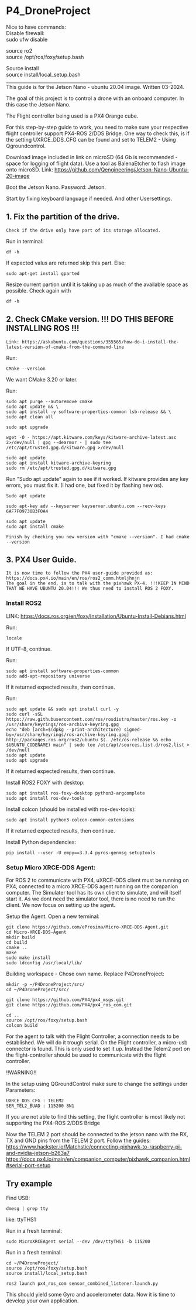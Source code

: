# P4_DroneProject
Nice to have commands:<br>
Disable firewall:<br>
sudo ufw disable<br>

source ro2<br>
source /opt/ros/foxy/setup.bash<br>

Source install<br>
source install/local_setup.bash<br>
_______________________________________________________________________<br>
This guide is for the Jetson Nano - ubuntu 20.04 image. Written 03-2024.

The goal of this project is to control a drone with an onboard computer. In this case the Jetson Nano.
 
The Flight controller being used is a PX4 Orange cube. 

For this step-by-step guide to work, you need to make sure your respective flight controller support PX4-ROS 2/DDS Bridge. One way to check this, is if the setting UXRCE_DDS_CFG can be found and set to TELEM2 - Using Qgroundcontrol.

Download image included in link on microSD (64 Gb is recommended - space for logging of flight data). Use a tool as BalenaEtcher to flash image onto microSD. Link: https://github.com/Qengineering/Jetson-Nano-Ubuntu-20-image

Boot the Jetson Nano. Password: Jetson.

Start by fixing keyboard language if needed. And other Usersettings.

## 1. Fix the partition of the drive.
	Check if the drive only have part of its storage allocated.

Run in terminal:
	
	df -h

If expected valus are returned skip this part. Else:
 
 	sudo apt-get install gparted
	
Resize current partion until it is taking up as much of the available space as possible. Check again with
	
	df -h
	
## 2. Check CMake version. !!! DO THIS BEFORE INSTALLING ROS !!!
	Link: https://askubuntu.com/questions/355565/how-do-i-install-the-latest-version-of-cmake-from-the-command-line
	
Run:
	
 	CMake --version
	
We want CMake 3.20 or later.
 	
Run:
 
 	sudo apt purge --autoremove cmake
 	sudo apt update && \
	sudo apt install -y software-properties-common lsb-release && \
	sudo apt clean all
 
	sudo apt upgrade
 	
 	wget -O - https://apt.kitware.com/keys/kitware-archive-latest.asc 2>/dev/null | gpg --dearmor - | sudo tee /etc/apt/trusted.gpg.d/kitware.gpg >/dev/null
 	
 	sudo apt update
	sudo apt install kitware-archive-keyring
	sudo rm /etc/apt/trusted.gpg.d/kitware.gpg
	
Run "Sudo apt update" again to see if it worked. If kitware provides any key errors, you must fix it. (I had one, but fixed it by flashing new os).
	
	Sudo apt update
 
	sudo apt-key adv --keyserver keyserver.ubuntu.com --recv-keys 6AF7F09730B3F0A4
	
	sudo apt update
	sudo apt install cmake
	
	Finish by checking you new version with "cmake --version". I had cmake --version


## 3. PX4 User Guide.
	It is now time to follow the PX4 user-guide provided as: https://docs.px4.io/main/en/ros/ros2_comm.htmljhnjn 
	The goal in the end, is to talk with the pixhawk PX-4. !!!KEEP IN MIND THAT WE HAVE UBUNTU 20.04!!! We thus need to install ROS 2 FOXY.
	
### Install ROS2
LINK: https://docs.ros.org/en/foxy/Installation/Ubuntu-Install-Debians.html

Run:
	
 	locale

If UTF-8, continue.
		
Run:
	
 	sudo apt install software-properties-common
	sudo add-apt-repository universe
		
If it returned expected results, then continue.
	
Run:
	
	sudo apt update && sudo apt install curl -y
	sudo curl -sSL https://raw.githubusercontent.com/ros/rosdistro/master/ros.key -o /usr/share/keyrings/ros-archive-keyring.gpg
	echo "deb [arch=$(dpkg --print-architecture) signed-by=/usr/share/keyrings/ros-archive-keyring.gpg] http://packages.ros.org/ros2/ubuntu $(. /etc/os-release && echo $UBUNTU_CODENAME) main" | sudo tee /etc/apt/sources.list.d/ros2.list > /dev/null
	sudo apt update
	sudo apt upgrade
	
If it returned expected results, then continue.
	

Install ROS2 FOXY with desktop:
	
 	sudo apt install ros-foxy-desktop python3-argcomplete
	sudo apt install ros-dev-tools
		
Install colcon (should be installed with ros-dev-tools):
	
	sudo apt install python3-colcon-common-extensions
	
If it returned expected results, then continue. 
	
Install Python dependencies:
	
	pip install --user -U empy==3.3.4 pyros-genmsg setuptools
	

				
### Setup Micro XRCE-DDS Agent:
For ROS 2 to communicate with PX4, uXRCE-DDS client must be running on PX4, connected to a micro XRCE-DDS agent running on the companion computer. The Simulater tool has its own client to simulate, and will itself start it. As we dont need the simulator tool, there is no need to run the client. We now focus on setting up the agent.
		

Setup the Agent. Open a new terminal:
	
	git clone https://github.com/eProsima/Micro-XRCE-DDS-Agent.git
	cd Micro-XRCE-DDS-Agent
	mkdir build
	cd build
	cmake ..
	make
	sudo make install
	sudo ldconfig /usr/local/lib/

Building workspace - Chose own name. Replace P4DroneProject:
	
	mkdir -p ~/P4DroneProject/src/
	cd ~/P4DroneProject/src/
	
	git clone https://github.com/PX4/px4_msgs.git
	git clone https://github.com/PX4/px4_ros_com.git
	
	cd ..
	source /opt/ros/foxy/setup.bash
	colcon build
 
 
For the agent to talk with the Flight Controller, a connection needs to be established. We will do it trough serial. On the Flight controller, a micro-usb connector is found. This is only used to set it up. Instead the Telem2 port on the flight-controller should be used to communicate with the flight controller. 

!!WARNING!!

In the setup using QGroundControl make sure to change the settings under Parameters:

	UXRCE_DDS_CFG : TELEM2
	SER_TEL2_BUAD : 115200 8N1

If you are not able to find this setting, the flight controller is most likely not supporting the PX4-ROS 2/DDS Bridge

Now the TELEM 2 port should be connected to the jetson nano with the RX, TX and GND pins from the TELEM 2 port. Follow the guides:
https://www.hackster.io/Matchstic/connecting-pixhawk-to-raspberry-pi-and-nvidia-jetson-b263a7
https://docs.px4.io/main/en/companion_computer/pixhawk_companion.html#serial-port-setup


## Try example

Find USB:
	
	dmesg | grep tty
		
like: ttyTHS1
	
Run in a fresh terminal:
	
 	sudo MicroXRCEAgent serial --dev /dev/ttyTHS1 -b 115200

Run in a fresh terminal:

	cd ~/P4DroneProject/
	source /opt/ros/foxy/setup.bash
	source install/local_setup.bash

 	ros2 launch px4_ros_com sensor_combined_listener.launch.py
	
This should yield some Gyro and accelerometer data. Now it is time to develop your own application.
